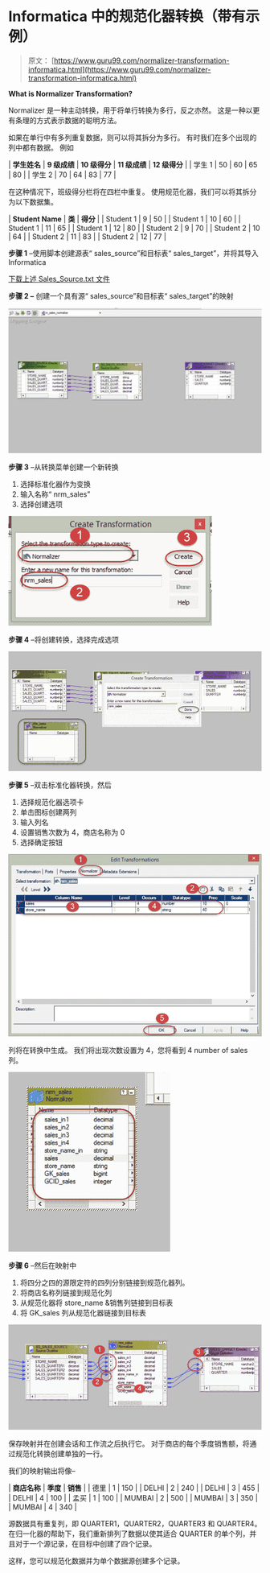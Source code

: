 # Informatica 中的规范化器转换（带有示例）

> 原文： [https://www.guru99.com/normalizer-transformation-informatica.html](https://www.guru99.com/normalizer-transformation-informatica.html)

**What is Normalizer Transformation?**

Normalizer 是一种主动转换，用于将单行转换为多行，反之亦然。 这是一种以更有条理的方式表示数据的聪明方法。

如果在单行中有多列重复数据，则可以将其拆分为多行。 有时我们在多个出现的列中都有数据。 例如

| **学生姓名** | **9 级成绩** | **10 级得分** | **11 级成绩** | **12 级得分** |
| 学生 1 | 50 | 60 | 65 | 80 |
| 学生 2 | 70 | 64 | 83 | 77 |

在这种情况下，班级得分栏将在四栏中重复。 使用规范化器，我们可以将其拆分为以下数据集。

| **Student Name** | **类** | **得分** |
| Student 1 | 9 | 50 |
| Student 1 | 10 | 60 |
| Student 1 | 11 | 65 |
| Student 1 | 12 | 80 |
| Student 2 | 9 | 70 |
| Student 2 | 10 | 64 |
| Student 2 | 11 | 83 |
| Student 2 | 12 | 77 |

**步骤 1** –使用脚本创建源表“ sales_source”和目标表“ sales_target”，并将其导入 Informatica

[下载上述 Sales_Source.txt 文件](https://drive.google.com/uc?export=download&id=0ByI5-ZLwpo25aTJ6cDJfTVNZczA)

**步骤 2 –** 创建一个具有源“ sales_source”和目标表“ sales_target”的映射

![Normalizer Transformation in Informatica with EXAMPLE](img/31fef826347b2fad19d0e0000c35c461.png "Normalizer Transformation in Informatica")

**步骤 3** –从转换菜单创建一个新转换

1.  选择标准化器作为​​变换
2.  输入名称“ nrm_sales”
3.  选择创建选项

![Normalizer Transformation in Informatica with EXAMPLE](img/3dddd8f682eb22daf8a37a5c0b0f1dd6.png "Normalizer Transformation in Informatica")

**步骤 4** –将创建转换，选择完成选项

![Normalizer Transformation in Informatica with EXAMPLE](img/712cb253cec2b5ce083ea33300d66eca.png "Normalizer Transformation in Informatica")

**步骤 5** –双击标准化器转换，然后

1.  选择规范化器选项卡
2.  单击图标创建两列
3.  输入列名
4.  设置销售次数为 4，商店名称为 0
5.  选择确定按钮

![Normalizer Transformation in Informatica with EXAMPLE](img/120a445e04a1020ad7d9c9c93b7e11c8.png "Normalizer Transformation in Informatica")

列将在转换中生成。 我们将出现次数设置为 4，您将看到 4 number of sales 列。

![Normalizer Transformation in Informatica with EXAMPLE](img/514c20281178c0f048f7455a15ed3fb6.png "Normalizer Transformation in Informatica")

**步骤 6** –然后在映射中

1.  将四分之四的源限定符的四列分别链接到规范化器列。
2.  将商店名称列链接到规范化列
3.  从规范化器将 store_name &销售列链接到目标表
4.  将 GK_sales 列从规范化器链接到目标表

![Normalizer Transformation in Informatica with EXAMPLE](img/c4d548aada0106edce00fdb25e4a0579.png "Normalizer Transformation in Informatica")

保存映射并在创建会话和工作流之后执行它。 对于商店的每个季度销售额，将通过规范化转换创建单独的一行。

我们的映射输出将像–

| **商店名称** | **季度** | **销售** |
| 德里 | 1 | 150 |
| DELHI | 2 | 240 |
| DELHI | 3 | 455 |
| DELHI | 4 | 100 |
| 孟买 | 1 | 100 |
| MUMBAI | 2 | 500 |
| MUMBAI | 3 | 350 |
| MUMBAI | 4 | 340 |

源数据具有重复列，即 QUARTER1，QUARTER2，QUARTER3 和 QUARTER4。 在归一化器的帮助下，我们重新排列了数据以使其适合 QUARTER 的单个列，并且对于一个源记录，在目标中创建了四个记录。

这样，您可以规范化数据并为单个数据源创建多个记录。